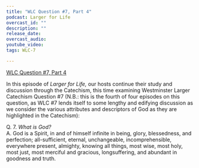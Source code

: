 ```yaml
---
title: "WLC Question #7, Part 4"
podcast: Larger for Life
overcast_id: ""
description: ""
release_date: 
overcast_audio: 
youtube_video: 
tags: WLC-7

---
```

[WLC Question #7, Part 4](https://largerforlife.podbean.com/e/wlc-question-7-part-4/)

In this episode of _Larger for Life,_ our hosts continue their study and discussion through the Catechism, this time examining Westminster Larger Catechism Question #7 (N.B.: this is the fourth of four episodes on this question, as WLC #7 lends itself to some lengthy and edifying discussion as we consider the various attributes and descriptors of God as they are highlighted in the Catechism):

Q. 7. _What is God?_  
A. God is a Spirit, in and of himself infinite in being, glory, blessedness, and perfection; all-sufficient, eternal, unchangeable, incomprehensible, everywhere present, almighty, knowing all things, most wise, most holy, most just, most merciful and gracious, longsuffering, and abundant in goodness and truth.

